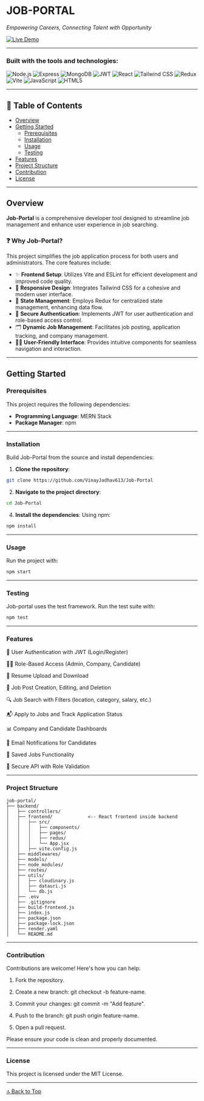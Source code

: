 <a name="top"></a>
# JOB-PORTAL

*Empowering Careers, Connecting Talent with Opportunity*

[![Live Demo](https://img.shields.io/badge/Live-Demo-blue?style=for-the-badge&logo=render)](https://job-portal-vj-1cbe.onrender.com/)

---

### **Built with the tools and technologies:**

![Node.js](https://img.shields.io/badge/Node.js-black?logo=node.js&style=flat)
![Express](https://img.shields.io/badge/Express.js-grey?logo=express&style=flat)
![MongoDB](https://img.shields.io/badge/MongoDB-4DB33D?logo=mongodb&style=flat)
![JWT](https://img.shields.io/badge/JWT-black?logo=jsonwebtokens&style=flat)
![React](https://img.shields.io/badge/React-61DAFB?logo=react&style=flat)
![Tailwind CSS](https://img.shields.io/badge/Tailwind_CSS-38B2AC?logo=tailwind-css&style=flat)
![Redux](https://img.shields.io/badge/Redux-764ABC?logo=redux&style=flat)
![Vite](https://img.shields.io/badge/Vite-646CFF?logo=vite&style=flat)
![JavaScript](https://img.shields.io/badge/JavaScript-F7DF1E?logo=javascript&logoColor=black&style=flat)
![HTML5](https://img.shields.io/badge/HTML5-E34F26?logo=html5&logoColor=white&style=flat)


---

## 📑 Table of Contents

- [Overview](#overview)
- [Getting Started](#getting-started)
  - [Prerequisites](#prerequisites)
  - [Installation](#installation)
  - [Usage](#usage)
  - [Testing](#testing)
- [Features](#features)
- [Project Structure](#project-structure)
- [Contribution](#contribution)
- [License](#license)

---

## Overview

**Job-Portal** is a comprehensive developer tool designed to streamline job management and enhance user experience in job searching.

### ❓ Why Job-Portal?

This project simplifies the job application process for both users and administrators. The core features include:

- ✨ **Frontend Setup**: Utilizes Vite and ESLint for efficient development and improved code quality.
- 💠 **Responsive Design**: Integrates Tailwind CSS for a cohesive and modern user interface.
- 🔄 **State Management**: Employs Redux for centralized state management, enhancing data flow.
- 🔐 **Secure Authentication**: Implements JWT for user authentication and role-based access control.
- 🗂️ **Dynamic Job Management**: Facilitates job posting, application tracking, and company management.
- 🧑‍💻 **User-Friendly Interface**: Provides intuitive components for seamless navigation and interaction.

---

## Getting Started

### Prerequisites

This project requires the following dependencies:

- **Programming Language**: MERN Stack
- **Package Manager**: npm

---

### Installation

Build Job-Portal from the source and install dependencies:

1. **Clone the repository**:

```bash
git clone https://github.com/VinayJadhav613/Job-Portal
```

2. **Navigate to the project directory**:
```bash
cd Job-Portal
```

4. **Install the dependencies**:
Using npm:
```bash
npm install
```
---

### Usage
Run the project with:
```bash
npm start
```

---

### Testing
Job-portal uses the test framework. Run the test suite with:
```bash
npm test
```

---

### Features
👤 User Authentication with JWT (Login/Register)

🧑‍💼 Role-Based Access (Admin, Company, Candidate)

📄 Resume Upload and Download

📝 Job Post Creation, Editing, and Deletion

🔍 Job Search with Filters (location, category, salary, etc.)

📬 Apply to Jobs and Track Application Status

📊 Company and Candidate Dashboards

📧 Email Notifications for Candidates

💾 Saved Jobs Functionality

🔐 Secure API with Role Validation

---

### Project Structure
```text
job-portal/
├── backend/
│   ├── controllers/
│   ├── frontend/             <-- React frontend inside backend
│   │   ├── src/
│   │   │   ├── components/
│   │   │   ├── pages/
│   │   │   ├── redux/
│   │   │   └── App.jsx
│   │   ├── vite.config.js
│   ├── middlewares/
│   ├── models/
│   ├── node_modules/
│   ├── routes/
│   ├── utils/
│   │   ├── cloudinary.js
│   │   ├── datauri.js
│   │   └── db.js
│   ├── .env
│   ├── .gitignore
│   ├── build-frontend.js
│   ├── index.js
│   ├── package.json
│   ├── package-lock.json
│   ├── render.yaml
│   └── README.md
```
---

### Contribution
Contributions are welcome! Here's how you can help:

1. Fork the repository.

2. Create a new branch: git checkout -b feature-name.

3. Commit your changes: git commit -m "Add feature".

4. Push to the branch: git push origin feature-name.

5. Open a pull request.

Please ensure your code is clean and properly documented.

---

### License
This project is licensed under the MIT License.

---

[🔝 Back to Top](#top)

